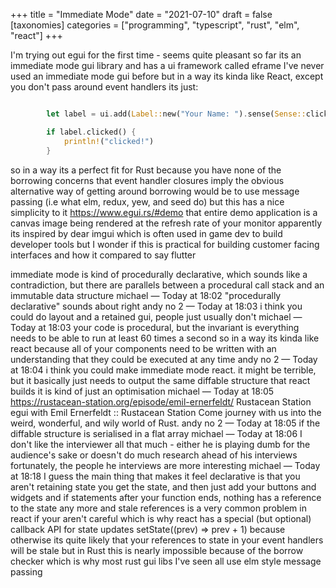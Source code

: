 +++
title = "Immediate Mode"
date = "2021-07-10"
draft = false
[taxonomies]
categories = ["programming", "typescript", "rust", "elm", "react"]
+++

I'm trying out egui for the first time - seems quite pleasant so far
its an immediate mode gui library and has a ui framework called eframe
I've never used an immediate mode gui before
but in a way its kinda like React, except you don't pass around event handlers
its just:
```rust

        let label = ui.add(Label::new("Your Name: ").sense(Sense::click()));

        if label.clicked() {
            println!("clicked!")
        }
```

<!-- more -->

so in a way its a perfect fit for Rust
because you have none of the borrowing concerns
that event handler closures imply
the obvious alternative way of getting around borrowing would be to use message passing (i.e what elm, redux, yew, and seed do) 
but this has a nice simplicity to it
https://www.egui.rs/#demo
that entire demo application is a canvas image being rendered at the refresh rate of your monitor
apparently its inspired by dear imgui
which is often used in game dev to build developer tools
but I wonder if this is practical for building customer facing interfaces
and how it compared to say flutter

immediate mode is kind of procedurally declarative, which sounds like a contradiction, but there are parallels between a procedural call stack and an immutable data structure
michael — Today at 18:02
"procedurally declarative" sounds about right
andy no 2 — Today at 18:03
i think you could do layout and a retained gui, people just usually don't
michael — Today at 18:03
your code is procedural, but the invariant is everything needs to be able to run at least 60 times a second 
so in a way its kinda like react
because all of your components need to be written with an understanding that they could be executed at any time
andy no 2 — Today at 18:04
i think you could make immediate mode react. it might be terrible, but it basically just needs to output the same diffable structure that react builds
it is kind of just an optimisation
michael — Today at 18:05
https://rustacean-station.org/episode/emil-ernerfeldt/
Rustacean Station
egui with Emil Ernerfeldt :: Rustacean Station
Come journey with us into the weird, wonderful, and wily world of Rust.
andy no 2 — Today at 18:05
if the diffable structure is serialised in a flat array
michael — Today at 18:06
I don't like the interviewer all that much - either he is playing dumb for the audience's sake or doesn't do much research ahead of his interviews 
fortunately, the people he interviews are more interesting
michael — Today at 18:18
I guess the main thing that makes it feel declarative is that you aren't retaining state
you get the state, and then just add your buttons and widgets and if statements 
after your function ends, nothing has a reference to the state any more
and stale references is a very common problem in react if your aren't careful
which is why react has a special (but optional) callback API for state updates 
setState((prev) => prev + 1)
because otherwise its quite likely that your references to state in your event handlers will be stale
but in Rust this is nearly impossible because of the borrow checker 
which is why most rust gui libs I've seen all use elm style message passing